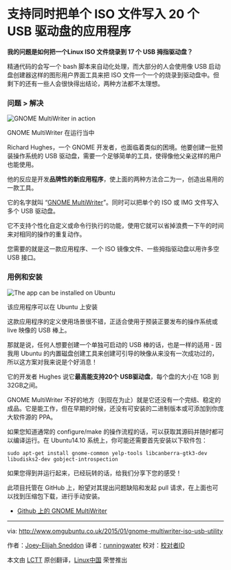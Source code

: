 支持同时把单个 ISO 文件写入 20 个 USB 驱动盘的应用程序
================================================================================
**我的问题是如何把一个Linux ISO 文件烧录到 17 个 USB 拇指驱动盘？**

精通代码的会写一个 bash 脚本来自动化处理，而大部分的人会使用像 USB 启动盘创建器这样的图形用户界面工具来把 ISO 文件一个一个的烧录到驱动盘中。但剩下的还有一些人会很快得出结论，两种方法都不太理想。

### 问题 > 解决 ###

![GNOME MultiWriter in action](http://www.omgubuntu.co.uk/wp-content/uploads/2015/01/gnome-multi-writer.jpg)

GNOME MultiWriter 在运行当中

Richard Hughes，一个 GNOME 开发者，也面临着类似的困境。他要创建一批预装操作系统的 USB 驱动盘，需要一个足够简单的工具，使得像他父亲这样的用户也能使用。

他的反应是开发**品牌性的新应用程序**，使上面的两种方法合二为一，创造出易用的一款工具。

它的名字就叫 “[GNOME MultiWriter][1]”。同时可以把单个的 ISO 或 IMG 文件写入多个 USB 驱动盘。

它不支持个性化自定义或命令行执行的功能，使用它就可以省掉浪费一下午的时间来对相同的操作的重复动作。

您需要的就是这一款应用程序、一个 ISO 镜像文件、一些拇指驱动盘以用许多空 USB 接口。

### 用例和安装 ###

![The app can be installed on Ubuntu](http://www.omgubuntu.co.uk/wp-content/uploads/2015/01/mutli-writer-on-ubuntu.jpg)

该应用程序可以在 Ubuntu 上安装

这款应用程序的定义使用场景很不错，正适合使用于预装正要发布的操作系统或 live 映像的 USB 棒上。

那就是说，任何人想要创建一个单独可启动的 USB 棒的话，也是一样的适用 - 因我用 Ubuntu 的内置磁盘创建工具来创建可引导的映像从来没有一次成功过的，所以这方案对我来说是个好消息！

它的开发者 Hughes 说它**最高能支持20个 USB驱动盘**，每个盘的大小在 1GB 到 32GB之间。

GNOME MultiWriter 不好的地方（到现在为止）就是它还没有一个完结、稳定的成品。它是能工作，但在早期的时候，还没有可安装的二进制版本或可添加到你庞大软件源的 PPA。

如果您知道通常的 configure/make 的操作流程的话，可以获取其源码并随时都可以编译运行。在 Ubuntu14.10 系统上，你可能还需要首先安装以下软件包：

    sudo apt-get install gnome-common yelp-tools libcanberra-gtk3-dev libudisks2-dev gobject-introspection

如果您得到并运行起来，已经玩转的话，给我们分享下您的感受！

此项目托管在 GitHub 上，盼望对其提出问题缺陷和发起 pull 请求，在上面也可以找到压缩包下载，进行手动安装。

- [Github 上的 GNOME MultiWriter][2]

--------------------------------------------------------------------------------

via: http://www.omgubuntu.co.uk/2015/01/gnome-multiwriter-iso-usb-utility

作者：[Joey-Elijah Sneddon][a]
译者：[runningwater](https://github.com/runningwater)
校对：[校对者ID](https://github.com/校对者ID)

本文由 [LCTT](https://github.com/LCTT/TranslateProject) 原创翻译，[Linux中国](http://linux.cn/) 荣誉推出

[a]:https://plus.google.com/117485690627814051450/?rel=author
[1]:https://github.com/hughsie/gnome-multi-writer/
[2]:https://github.com/hughsie/gnome-multi-writer/
